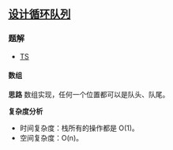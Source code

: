 ## [设计循环队列](https://leetcode-cn.com/problems/design-circular-queue/)

### 题解
+ [TS](../../ts/640/622.ts)

#### 数组
**思路**
数组实现，任何一个位置都可以是队头、队尾。    

**复杂度分析**
+ 时间复杂度：栈所有的操作都是 O(1)。  
+ 空间复杂度：O(n)。